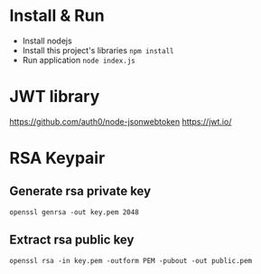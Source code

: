 # Install & Run
+ Install nodejs
+ Install this project's libraries `npm install`
+ Run application `node index.js`

# JWT library
https://github.com/auth0/node-jsonwebtoken
https://jwt.io/

# RSA Keypair

## Generate rsa private key
`openssl genrsa -out key.pem 2048`
## Extract rsa public key
`openssl rsa -in key.pem -outform PEM -pubout -out public.pem`

